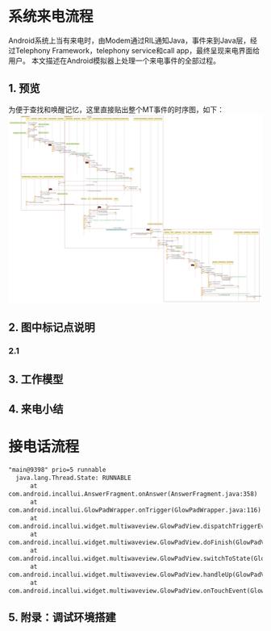 # 系统来电流程

Android系统上当有来电时，由Modem通过RIL通知Java，事件来到Java层，经过Telephony Framework，telephony service和call app，最终呈现来电界面给用户。
本文描述在Android模拟器上处理一个来电事件的全部过程。

## 1. 预览

为便于查找和唤醒记忆，这里直接贴出整个MT事件的时序图，如下：
![uml](framework-telephony_mt_call-uml.png)

## 2. 图中标记点说明

### 2.1

## 3. 工作模型


## 4. 来电小结

# 接电话流程

    "main@9398" prio=5 runnable
      java.lang.Thread.State: RUNNABLE
          at com.android.incallui.AnswerFragment.onAnswer(AnswerFragment.java:358)
          at com.android.incallui.GlowPadWrapper.onTrigger(GlowPadWrapper.java:116)
          at com.android.incallui.widget.multiwaveview.GlowPadView.dispatchTriggerEvent(GlowPadView.java:477)
          at com.android.incallui.widget.multiwaveview.GlowPadView.doFinish(GlowPadView.java:498)
          at com.android.incallui.widget.multiwaveview.GlowPadView.switchToState(GlowPadView.java:430)
          at com.android.incallui.widget.multiwaveview.GlowPadView.handleUp(GlowPadView.java:864)
          at com.android.incallui.widget.multiwaveview.GlowPadView.onTouchEvent(GlowPadView.java:823)


## 5. 附录：调试环境搭建



